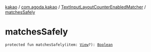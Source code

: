 [kakao](../../index.md) / [com.agoda.kakao](../index.md) / [TextInputLayoutCounterEnabledMatcher](index.md) / [matchesSafely](.)

# matchesSafely

`protected fun matchesSafely(item: `[`View`](https://developer.android.com/reference/android/view/View.html)`?): `[`Boolean`](https://kotlinlang.org/api/latest/jvm/stdlib/kotlin/-boolean/index.html)